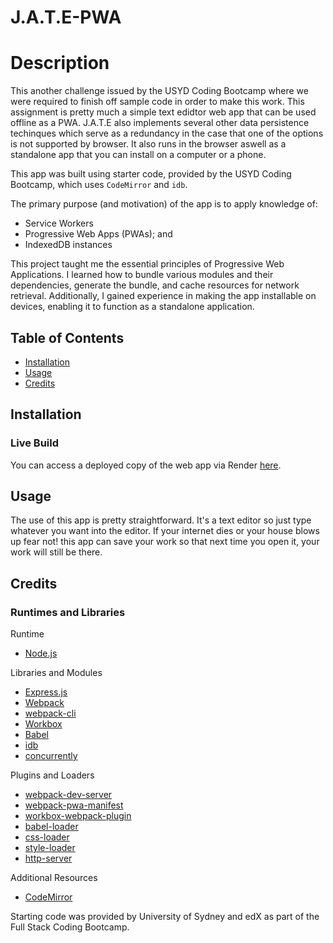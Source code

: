 # J.A.T.E-PWA

# Description
This another challenge issued by the USYD Coding Bootcamp where we were required to finish off sample code in order to make this work. This assignment is pretty much a simple text edidtor web app that can be used offline as a PWA. J.A.T.E also implements several other data persistence techinques which serve as a redundancy in the case that one of the options is not supported by browser. It also runs in the browser aswell as a standalone app that you can install on a computer or a phone. 

This app was built using starter code, provided by the USYD Coding Bootcamp, which uses `CodeMirror` and `idb`. 

The primary purpose (and motivation) of the app is to apply knowledge of:

 - Service Workers
 - Progressive Web Apps (PWAs); and
 - IndexedDB instances

This project taught me the essential principles of Progressive Web Applications. I learned how to bundle various modules and their dependencies, generate the bundle, and cache resources for network retrieval. Additionally, I gained experience in making the app installable on devices, enabling it to function as a standalone application.

## Table of Contents
- [Installation](#installation)
- [Usage](#usage)
- [Credits](#credits)

## Installation
### Live Build
You can access a deployed copy of the web app via Render [here](https://j-a-t-e-pwa.onrender.com/).

## Usage 
The use of this app is pretty straightforward. It's a text editor so just type whatever you want into the editor. If your internet dies or your house blows up fear not! this app can save your work so that next time you open it, your work will still be there. 

## Credits
### Runtimes and Libraries
Runtime
- [Node.js](https://nodejs.org/en)

Libraries and Modules
- [Express.js](https://expressjs.com/)
- [Webpack](https://webpack.js.org/)
- [webpack-cli](https://www.npmjs.com/package/webpack-cli)
- [Workbox](https://developer.chrome.com/docs/workbox)
- [Babel](https://babeljs.io/)
- [idb](https://www.npmjs.com/package/idb)
- [concurrently](https://www.npmjs.com/package/concurrently)

Plugins and Loaders
- [webpack-dev-server](https://www.npmjs.com/package/webpack-dev-server)
- [webpack-pwa-manifest](https://www.npmjs.com/package/webpack-pwa-manifest)
- [workbox-webpack-plugin](https://www.npmjs.com/package/workbox-webpack-plugin)
- [babel-loader](https://www.npmjs.com/package/babel-loader)
- [css-loader](https://www.npmjs.com/package/css-loader)
- [style-loader](https://www.npmjs.com/package/style-loader)
- [http-server](https://www.npmjs.com/package/http-server)

Additional Resources
- [CodeMirror](https://codemirror.net/)

Starting code was provided by University of Sydney and edX as part of the Full Stack Coding Bootcamp.

